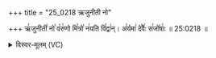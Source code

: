 +++
title = "25_0218 ऋजुनीती नो"

+++
ऋ꣣जुनीती꣢ नो꣣ व꣡रु꣢णो मि꣣त्रो꣡ न꣢यति वि꣣द्वा꣢न्। अ꣣र्यमा꣢ दे꣣वैः꣢ स꣣जो꣡षाः꣢ ॥ 25:0218 ॥

<details><summary>विस्वर-मूलम् (VC)</summary>

ऋजुनीती नो वरुणो मित्रो नयति विद्वान् । अर्यमा देवैः सजोषाः ॥२१८॥
</details>